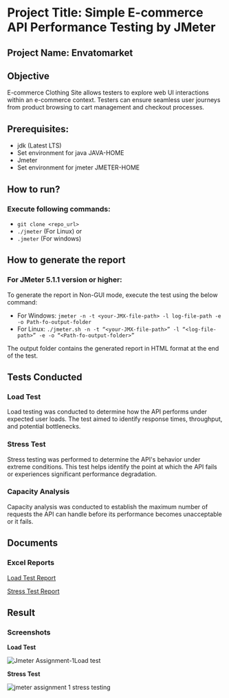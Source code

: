 # Project Title: Simple E-commerce API Performance Testing by JMeter
## Project Name: Envatomarket

## Objective
E-commerce Clothing Site allows testers to explore web UI interactions within an e-commerce context. Testers can ensure seamless user journeys from product browsing to cart management and checkout processes. 

## Prerequisites:

- jdk (Latest LTS)
- Set environment for java JAVA-HOME
- Jmeter
- Set environment for jmeter JMETER-HOME

## How to run?

### Execute following commands:

- `git clone <repo_url>`
- `./jmeter` (For Linux) or
- `.jmeter` (For windows)
  
## How to generate the report
  
### For JMeter 5.1.1 version or higher:
To generate the report in Non-GUI mode, execute the test using the below command:
- For Windows: `jmeter -n -t <your-JMX-file-path> -l log-file-path -e -o Path-fo-output-folder`
- For Linux: `./jmeter.sh -n -t “<your-JMX-file-path>” -l “<log-file-path>” -e -o “<Path-fo-output-folder>”`
  
The output folder contains the generated report in HTML format at the end of the test.

## Tests Conducted
### Load Test
Load testing was conducted to determine how the API performs under expected user loads. The test aimed to identify response times, throughput, and potential bottlenecks.

### Stress Test
Stress testing was performed to determine the API's behavior under extreme conditions. This test helps identify the point at which the API fails or experiences significant performance degradation.

### Capacity Analysis
Capacity analysis was conducted to establish the maximum number of requests the API can handle before its performance becomes unacceptable or it fails.

## Documents
### Excel Reports

[Load Test Report](https://docs.google.com/spreadsheets/d/1D9_IU2n9IpzlKomQBwRrBNMmUJSxD2WM2nUSCvSccUQ/edit?usp=sharing)

[Stress Test Report](https://docs.google.com/spreadsheets/d/1gD_sIs_x0oi8Uu4v2mRTSMSdG3N-ZgELo4mo0sTU7wE/edit?usp=sharing)

## Result
### Screenshots
**Load Test**

![Jmeter Assignment-1Load test](https://github.com/Monira07/random-user-api-performance-test/assets/115618518/9c99ef62-e187-4b67-beb3-7a394ff6f770)


**Stress Test**

![jmeter assignment 1 stress testing](https://github.com/Monira07/random-user-api-performance-test/assets/115618518/bc558c55-10a6-4671-8d94-e3a770190dd8)
